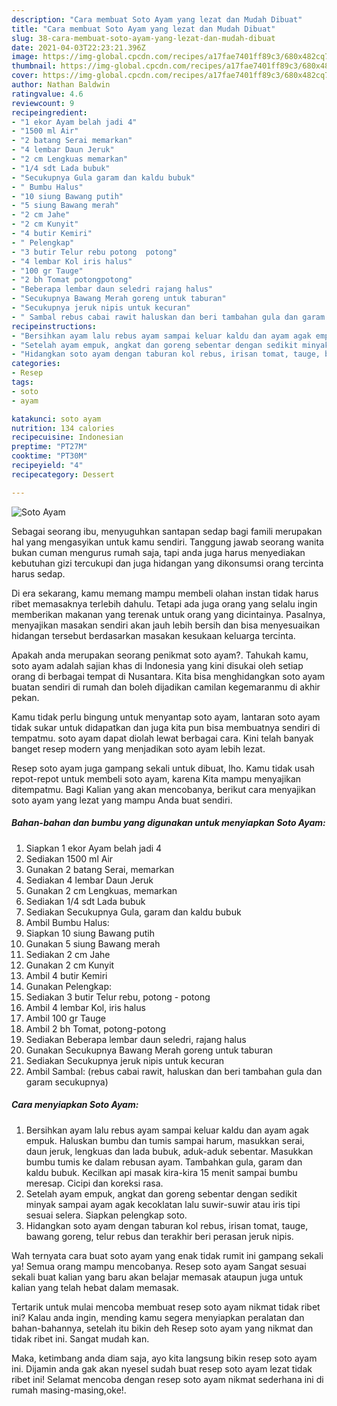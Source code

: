 ```yaml
---
description: "Cara membuat Soto Ayam yang lezat dan Mudah Dibuat"
title: "Cara membuat Soto Ayam yang lezat dan Mudah Dibuat"
slug: 38-cara-membuat-soto-ayam-yang-lezat-dan-mudah-dibuat
date: 2021-04-03T22:23:21.396Z
image: https://img-global.cpcdn.com/recipes/a17fae7401ff89c3/680x482cq70/soto-ayam-foto-resep-utama.jpg
thumbnail: https://img-global.cpcdn.com/recipes/a17fae7401ff89c3/680x482cq70/soto-ayam-foto-resep-utama.jpg
cover: https://img-global.cpcdn.com/recipes/a17fae7401ff89c3/680x482cq70/soto-ayam-foto-resep-utama.jpg
author: Nathan Baldwin
ratingvalue: 4.6
reviewcount: 9
recipeingredient:
- "1 ekor Ayam belah jadi 4"
- "1500 ml Air"
- "2 batang Serai memarkan"
- "4 lembar Daun Jeruk"
- "2 cm Lengkuas memarkan"
- "1/4 sdt Lada bubuk"
- "Secukupnya Gula garam dan kaldu bubuk"
- " Bumbu Halus"
- "10 siung Bawang putih"
- "5 siung Bawang merah"
- "2 cm Jahe"
- "2 cm Kunyit"
- "4 butir Kemiri"
- " Pelengkap"
- "3 butir Telur rebu potong  potong"
- "4 lembar Kol iris halus"
- "100 gr Tauge"
- "2 bh Tomat potongpotong"
- "Beberapa lembar daun seledri rajang halus"
- "Secukupnya Bawang Merah goreng untuk taburan"
- "Secukupnya jeruk nipis untuk kecuran"
- " Sambal rebus cabai rawit haluskan dan beri tambahan gula dan garam secukupnya"
recipeinstructions:
- "Bersihkan ayam lalu rebus ayam sampai keluar kaldu dan ayam agak empuk. Haluskan bumbu dan tumis sampai harum, masukkan serai, daun jeruk, lengkuas dan lada bubuk, aduk-aduk sebentar. Masukkan bumbu tumis ke dalam rebusan ayam. Tambahkan gula, garam dan kaldu bubuk. Kecilkan api masak kira-kira 15 menit sampai bumbu meresap. Cicipi dan koreksi rasa."
- "Setelah ayam empuk, angkat dan goreng sebentar dengan sedikit minyak sampai ayam agak kecoklatan lalu suwir-suwir atau iris tipi sesuai selera. Siapkan pelengkap soto."
- "Hidangkan soto ayam dengan taburan kol rebus, irisan tomat, tauge, bawang goreng, telur rebus dan terakhir beri perasan jeruk nipis."
categories:
- Resep
tags:
- soto
- ayam

katakunci: soto ayam 
nutrition: 134 calories
recipecuisine: Indonesian
preptime: "PT27M"
cooktime: "PT30M"
recipeyield: "4"
recipecategory: Dessert

---
```



![Soto Ayam](https://img-global.cpcdn.com/recipes/a17fae7401ff89c3/680x482cq70/soto-ayam-foto-resep-utama.jpg)

Sebagai seorang ibu, menyuguhkan santapan sedap bagi famili merupakan hal yang mengasyikan untuk kamu sendiri. Tanggung jawab seorang  wanita bukan cuman mengurus rumah saja, tapi anda juga harus menyediakan kebutuhan gizi tercukupi dan juga hidangan yang dikonsumsi orang tercinta harus sedap.

Di era  sekarang, kamu memang mampu membeli olahan instan tidak harus ribet memasaknya terlebih dahulu. Tetapi ada juga orang yang selalu ingin memberikan makanan yang terenak untuk orang yang dicintainya. Pasalnya, menyajikan masakan sendiri akan jauh lebih bersih dan bisa menyesuaikan hidangan tersebut berdasarkan masakan kesukaan keluarga tercinta. 



Apakah anda merupakan seorang penikmat soto ayam?. Tahukah kamu, soto ayam adalah sajian khas di Indonesia yang kini disukai oleh setiap orang di berbagai tempat di Nusantara. Kita bisa menghidangkan soto ayam buatan sendiri di rumah dan boleh dijadikan camilan kegemaranmu di akhir pekan.

Kamu tidak perlu bingung untuk menyantap soto ayam, lantaran soto ayam tidak sukar untuk didapatkan dan juga kita pun bisa membuatnya sendiri di tempatmu. soto ayam dapat diolah lewat berbagai cara. Kini telah banyak banget resep modern yang menjadikan soto ayam lebih lezat.

Resep soto ayam juga gampang sekali untuk dibuat, lho. Kamu tidak usah repot-repot untuk membeli soto ayam, karena Kita mampu menyajikan ditempatmu. Bagi Kalian yang akan mencobanya, berikut cara menyajikan soto ayam yang lezat yang mampu Anda buat sendiri.

<!--inarticleads1-->

##### Bahan-bahan dan bumbu yang digunakan untuk menyiapkan Soto Ayam:

1. Siapkan 1 ekor Ayam belah jadi 4
1. Sediakan 1500 ml Air
1. Gunakan 2 batang Serai, memarkan
1. Sediakan 4 lembar Daun Jeruk
1. Gunakan 2 cm Lengkuas, memarkan
1. Sediakan 1/4 sdt Lada bubuk
1. Sediakan Secukupnya Gula, garam dan kaldu bubuk
1. Ambil  Bumbu Halus:
1. Siapkan 10 siung Bawang putih
1. Gunakan 5 siung Bawang merah
1. Sediakan 2 cm Jahe
1. Gunakan 2 cm Kunyit
1. Ambil 4 butir Kemiri
1. Gunakan  Pelengkap:
1. Sediakan 3 butir Telur rebu, potong - potong
1. Ambil 4 lembar Kol, iris halus
1. Ambil 100 gr Tauge
1. Ambil 2 bh Tomat, potong-potong
1. Sediakan Beberapa lembar daun seledri, rajang halus
1. Gunakan Secukupnya Bawang Merah goreng untuk taburan
1. Sediakan Secukupnya jeruk nipis untuk kecuran
1. Ambil  Sambal: (rebus cabai rawit, haluskan dan beri tambahan gula dan garam secukupnya)




<!--inarticleads2-->

##### Cara menyiapkan Soto Ayam:

1. Bersihkan ayam lalu rebus ayam sampai keluar kaldu dan ayam agak empuk. Haluskan bumbu dan tumis sampai harum, masukkan serai, daun jeruk, lengkuas dan lada bubuk, aduk-aduk sebentar. Masukkan bumbu tumis ke dalam rebusan ayam. Tambahkan gula, garam dan kaldu bubuk. Kecilkan api masak kira-kira 15 menit sampai bumbu meresap. Cicipi dan koreksi rasa.
1. Setelah ayam empuk, angkat dan goreng sebentar dengan sedikit minyak sampai ayam agak kecoklatan lalu suwir-suwir atau iris tipi sesuai selera. Siapkan pelengkap soto.
1. Hidangkan soto ayam dengan taburan kol rebus, irisan tomat, tauge, bawang goreng, telur rebus dan terakhir beri perasan jeruk nipis.




Wah ternyata cara buat soto ayam yang enak tidak rumit ini gampang sekali ya! Semua orang mampu mencobanya. Resep soto ayam Sangat sesuai sekali buat kalian yang baru akan belajar memasak ataupun juga untuk kalian yang telah hebat dalam memasak.

Tertarik untuk mulai mencoba membuat resep soto ayam nikmat tidak ribet ini? Kalau anda ingin, mending kamu segera menyiapkan peralatan dan bahan-bahannya, setelah itu bikin deh Resep soto ayam yang nikmat dan tidak ribet ini. Sangat mudah kan. 

Maka, ketimbang anda diam saja, ayo kita langsung bikin resep soto ayam ini. Dijamin anda gak akan nyesel sudah buat resep soto ayam lezat tidak ribet ini! Selamat mencoba dengan resep soto ayam nikmat sederhana ini di rumah masing-masing,oke!.


